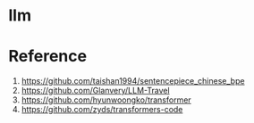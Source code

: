 # llm

# Reference

1. https://github.com/taishan1994/sentencepiece_chinese_bpe
2. https://github.com/Glanvery/LLM-Travel
3. https://github.com/hyunwoongko/transformer
4. https://github.com/zyds/transformers-code

